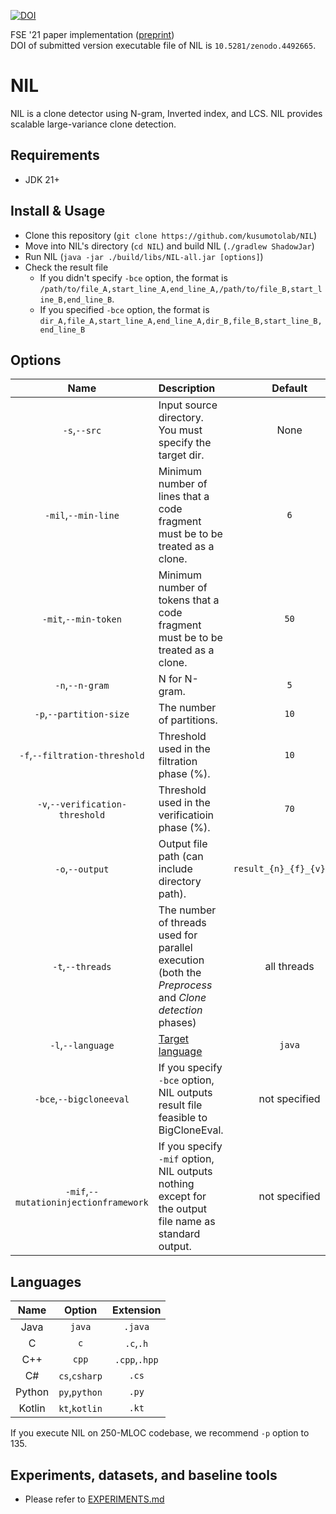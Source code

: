 [![DOI](https://zenodo.org/badge/DOI/10.5281/zenodo.4492665.svg)](https://doi.org/10.5281/zenodo.4492665)

FSE '21 paper implementation ([preprint](./camera-ready.pdf))<br>
DOI of submitted version executable file of NIL is `10.5281/zenodo.4492665`.

# NIL

NIL is a clone detector using N-gram, Inverted index, and LCS.
NIL provides scalable large-variance clone detection.

## Requirements

- JDK 21+

## Install & Usage

- Clone this repository (`git clone https://github.com/kusumotolab/NIL`)
- Move into NIL's directory (`cd NIL`) and build NIL (`./gradlew ShadowJar`)
- Run NIL (`java -jar ./build/libs/NIL-all.jar [options]`)
- Check the result file
  - If you didn't specify `-bce` option, the format is
    `/path/to/file_A,start_line_A,end_line_A,/path/to/file_B,start_line_B,end_line_B`.
  - If you specified `-bce` option, the format is
    `dir_A,file_A,start_line_A,end_line_A,dir_B,file_B,start_line_B,end_line_B`

## Options

|                 Name                  | Description                                                                                            |         Default          |
| :-----------------------------------: | :----------------------------------------------------------------------------------------------------- | :----------------------: |
|             `-s`,`--src`              | Input source directory. You must specify the target dir.                                               |           None           |
|          `-mil`,`--min-line`          | Minimum number of lines that a code fragment must be to be treated as a clone.                         |           `6`            |
|         `-mit`,`--min-token`          | Minimum number of tokens that a code fragment must be to be treated as a clone.                        |           `50`           |
|            `-n`,`--n-gram`            | N for N-gram.                                                                                          |           `5`            |
|        `-p`,`--partition-size`        | The number of partitions.                                                                              |           `10`           |
|     `-f`,`--filtration-threshold`     | Threshold used in the filtration phase (%).                                                            |           `10`           |
|    `-v`,`--verification-threshold`    | Threshold used in the verificatioin phase (%).                                                         |           `70`           |
|            `-o`,`--output`            | Output file path (can include directory path).                                                         | `result_{n}_{f}_{v}.csv` |
|           `-t`,`--threads`            | The number of threads used for parallel execution (both the _Preprocess_ and _Clone detection_ phases) |       all threads        |
|           `-l`,`--language`           | [Target language](#Languages)                                                                          |          `java`          |
|        `-bce`,`--bigcloneeval`        | If you specify `-bce` option, NIL outputs result file feasible to BigCloneEval.                        |      not specified       |
| `-mif`,`--mutationinjectionframework` | If you specify `-mif` option, NIL outputs nothing except for the output file name as standard output.  |      not specified       |

## Languages

|  Name  |    Option     |   Extension   |
| :----: | :-----------: | :-----------: |
|  Java  |    `java`     |    `.java`    |
|   C    |      `c`      |   `.c`,`.h`   |
|  C++   |     `cpp`     | `.cpp`,`.hpp` |
|   C#   | `cs`,`csharp` |     `.cs`     |
| Python | `py`,`python` |     `.py`     |
| Kotlin | `kt`,`kotlin` |     `.kt`     |

If you execute NIL on 250-MLOC codebase, we recommend `-p` option to 135.

## Experiments, datasets, and baseline tools

- Please refer to [EXPERIMENTS.md](./EXPERIMENTS.md)
